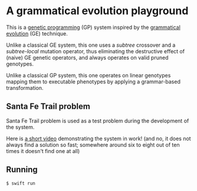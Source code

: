 # A grammatical evolution playground

This is a [genetic programming](https://en.wikipedia.org/wiki/Genetic_programming) (GP) system inspired by the [grammatical evolution](https://en.wikipedia.org/wiki/Grammatical_evolution) (GE) technique.

Unlike a classical GE system, this one uses a _subtree_ crossover and a _subtree-local_ mutation operator, thus eliminating the destructive effect of (naive) GE genetic operators, and always operates on valid pruned genotypes.

Unlike a classical GP system, this one operates on linear genotypes mapping them to executable phenotypes by applying a grammar-based transformation.

## Santa Fe Trail problem

Santa Fe Trail problem is used as a test problem during the development of the system.

Here is [a short video](https://youtu.be/InpbbgpDQkg) demonstrating the system in work! (and no, it does not always find a solution so fast; somewhere around six to eight out of ten times it doesn't find one at all)

## Running

```
$ swift run
```
